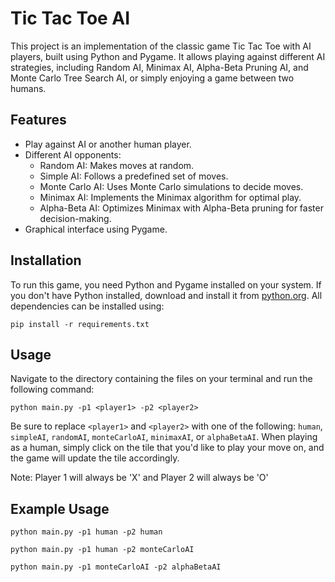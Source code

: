 # Tic Tac Toe AI

This project is an implementation of the classic game Tic Tac Toe with AI players, built using Python and Pygame. It allows playing against different AI strategies, including Random AI, Minimax AI, Alpha-Beta Pruning AI, and Monte Carlo Tree Search AI, or simply enjoying a game between two humans.

## Features

- Play against AI or another human player.
- Different AI opponents:
  - Random AI: Makes moves at random.
  - Simple AI: Follows a predefined set of moves.
  - Monte Carlo AI: Uses Monte Carlo simulations to decide moves.
  - Minimax AI: Implements the Minimax algorithm for optimal play.
  - Alpha-Beta AI: Optimizes Minimax with Alpha-Beta pruning for faster decision-making.
- Graphical interface using Pygame.

## Installation

To run this game, you need Python and Pygame installed on your system. If you don't have Python installed, download and install it from [python.org](https://www.python.org/downloads/). All dependencies can be installed using:

```
pip install -r requirements.txt
```

## Usage

Navigate to the directory containing the files on your terminal and run the following command:

```
python main.py -p1 <player1> -p2 <player2>
```

Be sure to replace `<player1>` and `<player2>` with one of the following: `human`, `simpleAI`, `randomAI`, `monteCarloAI`, `minimaxAI`, or `alphaBetaAI`.
When playing as a human, simply click on the tile that you'd like to play your move on, and the game will update the tile accordingly.

Note: Player 1 will always be 'X' and Player 2 will always be 'O'


## Example Usage

```
python main.py -p1 human -p2 human
```
```
python main.py -p1 human -p2 monteCarloAI
```
```
python main.py -p1 monteCarloAI -p2 alphaBetaAI
```

